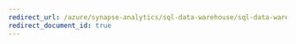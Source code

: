 ```yaml
---
redirect_url: /azure/synapse-analytics/sql-data-warehouse/sql-data-warehouse-restore-deleted-dw
redirect_document_id: true
---
```

